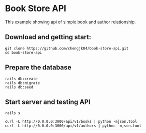 # Book Store API

This example showing api of simple book and author relationship.

## Download and getting start:
```
git clone https://github.com/chengjk84/book-store-api.git
cd book-store-api
```

## Prepare the database
```
rails db:create
rails db:migrate
rails db:seed
```

## Start server and testing API
```
rails s

curl -L http://0.0.0.0:3000/api/v1/books | python -mjson.tool
curl -L http://0.0.0.0:3000/api/v1/authors | python -mjson.tool
```